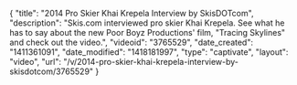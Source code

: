 {
    "title": "2014 Pro Skier Khai Krepela Interview by SkisDOTcom",
    "description": "Skis.com interviewed pro skier Khai Krepela. See what he has to say about the new Poor Boyz Productions' film, \"Tracing Skylines\" and check out the video.",
    "videoid": "3765529",
    "date_created": "1411361091",
    "date_modified": "1418181997",
    "type": "captivate",
    "layout": "video",
    "url": "\/v\/2014-pro-skier-khai-krepela-interview-by-skisdotcom\/3765529"
}